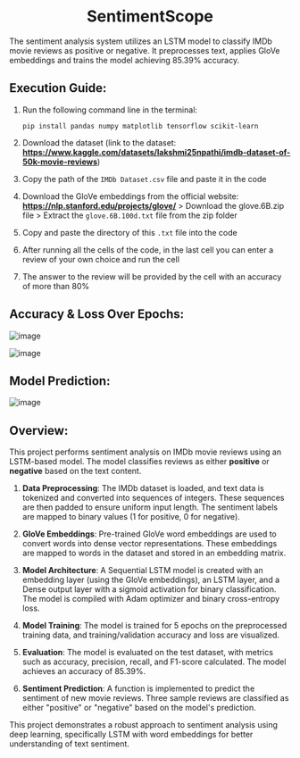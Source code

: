 <h1 align="center">SentimentScope</h1>
The sentiment analysis system utilizes an LSTM model to classify IMDb movie reviews as positive or negative. It preprocesses text, applies GloVe embeddings and trains the model achieving 85.39% accuracy.

## Execution Guide:

1. Run the following command line in the terminal:
     ```
     pip install pandas numpy matplotlib tensorflow scikit-learn
     ```

2. Download the dataset (link to the dataset: **https://www.kaggle.com/datasets/lakshmi25npathi/imdb-dataset-of-50k-movie-reviews**)

3. Copy the path of the `IMDb Dataset.csv` file and paste it in the code

4. Download the GloVe embeddings from the official website: **https://nlp.stanford.edu/projects/glove/** > Download the glove.6B.zip file > Extract the `glove.6B.100d.txt` file from the zip folder

5. Copy and paste the directory of this `.txt` file into the code

6. After running all the cells of the code, in the last cell you can enter a review of your own choice and run the cell

7. The answer to the review will be provided by the cell with an accuracy of more than 80%

## Accuracy & Loss Over Epochs:

![image](https://github.com/user-attachments/assets/11e1f66d-990a-41a2-afb3-9baafef2a4c5)

![image](https://github.com/user-attachments/assets/a35085c2-8111-4423-be62-f7ce413bfd70)

## Model Prediction:

   ![image](https://github.com/user-attachments/assets/bf57691c-c80c-4ba7-ba77-ba55f000715e)

## Overview:

This project performs sentiment analysis on IMDb movie reviews using an LSTM-based model. The model classifies reviews as either **positive** or **negative** based on the text content.

1. **Data Preprocessing**: The IMDb dataset is loaded, and text data is tokenized and converted into sequences of integers. These sequences are then padded to ensure uniform input length. The sentiment labels are mapped to binary values (1 for positive, 0 for negative).

2. **GloVe Embeddings**: Pre-trained GloVe word embeddings are used to convert words into dense vector representations. These embeddings are mapped to words in the dataset and stored in an embedding matrix.

3. **Model Architecture**: A Sequential LSTM model is created with an embedding layer (using the GloVe embeddings), an LSTM layer, and a Dense output layer with a sigmoid activation for binary classification. The model is compiled with Adam optimizer and binary cross-entropy loss.

4. **Model Training**: The model is trained for 5 epochs on the preprocessed training data, and training/validation accuracy and loss are visualized.

5. **Evaluation**: The model is evaluated on the test dataset, with metrics such as accuracy, precision, recall, and F1-score calculated. The model achieves an accuracy of 85.39%.

6. **Sentiment Prediction**: A function is implemented to predict the sentiment of new movie reviews. Three sample reviews are classified as either "positive" or "negative" based on the model's prediction.

This project demonstrates a robust approach to sentiment analysis using deep learning, specifically LSTM with word embeddings for better understanding of text sentiment.
